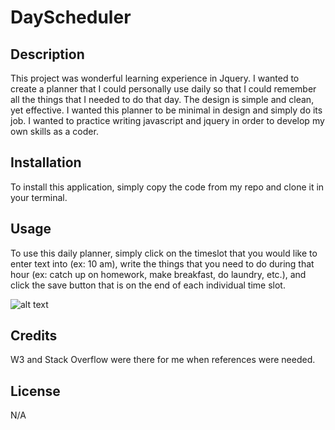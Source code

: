 # DayScheduler

## Description

This project was wonderful learning experience in Jquery. I wanted to create a planner that I could personally use daily so that I could remember all the things that I needed to do that day. The design is simple and clean, yet effective.
I wanted this planner to be minimal in design and simply do its job. 
I wanted to practice writing javascript and jquery in order to develop my own skills as a coder. 

## Installation

To install this application, simply copy the code from my repo and clone it in your terminal.

## Usage

To use this daily planner, simply click on the timeslot that you would like to enter text into (ex: 10 am), write the things that you need to do during that hour (ex: catch up on homework, make breakfast, do laundry, etc.), and click the save button that is on the end of each individual time slot.

![alt text](assets/images/screenshot.png)

## Credits

W3 and Stack Overflow were there for me when references were needed.

## License

N/A
